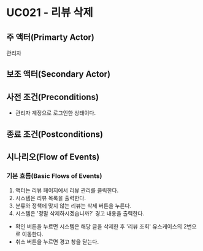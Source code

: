 # UC021 - 리뷰 삭제

## 주 액터(Primarty Actor)
관리자


## 보조 액터(Secondary Actor)

## 사전 조건(Preconditions)
- 관리자 계정으로 로그인한 상태이다.


## 종료 조건(Postconditions)


## 시나리오(Flow of Events)

### 기본 흐름(Basic Flows of Events)
1. 액터는 리뷰 페이지에서 리뷰 관리를 클릭한다.
2. 시스템은 리뷰 목록을 출력한다.
3. 분류와 정책에 맞지 않는 리뷰는 삭제 버튼을 누른다.
4. 시스템은 '정말 삭제하시겠습니까?' 경고 내용을 출력한다.
  - 확인 버튼을 누르면 시스템은 해당 글을 삭제한 후 '리뷰 조회' 유스케이스의 2번으로 이동한다.
  - 취소 버튼을 누르면 경고 창을 닫는다.
